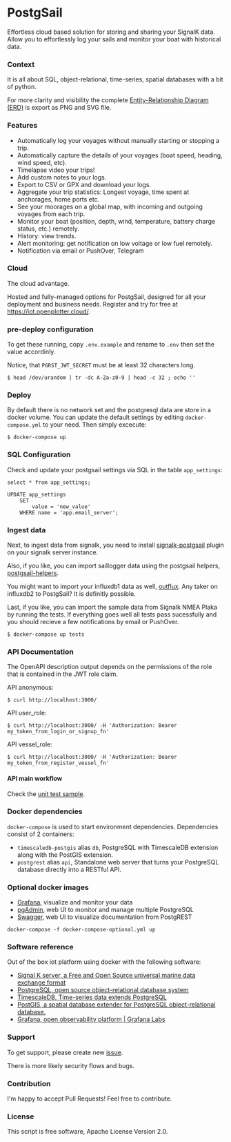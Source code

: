 # PostgSail
Effortless cloud based solution for storing and sharing your SignalK data. Allow you to effortlessly log your sails and monitor your boat with historical data.

### Context
It is all about SQL, object-relational, time-series, spatial databases with a bit of python.


For more clarity and visibility the complete [Entity-Relationship Diagram (ERD)](https://github.com/xbgmsharp/postgsail/tree/main/ERD/README.md)
is export as PNG and SVG file.

### Features
- Automatically log your voyages without manually starting or stopping a trip.
- Automatically capture the details of your voyages (boat speed, heading, wind speed, etc).
- Timelapse video your trips!
- Add custom notes to your logs.
- Export to CSV or GPX and download your logs.
- Aggregate your trip statistics: Longest voyage, time spent at anchorages, home ports etc.
- See your moorages on a global map, with incoming and outgoing voyages from each trip.
- Monitor your boat (position, depth, wind, temperature, battery charge status, etc.) remotely.
- History: view trends.
- Alert monitoring: get notification on low voltage or low fuel remotely.
- Notification via email or PushOver, Telegram

### Cloud
The cloud advantage.

Hosted and fully–managed options for PostgSail, designed for all your deployment and business needs. Register and try for free at https://iot.openplotter.cloud/.

### pre-deploy configuration

To get these running, copy `.env.example` and rename to `.env` then set the value accordinly.

Notice, that `PGRST_JWT_SECRET` must be at least 32 characters long.

`$ head /dev/urandom | tr -dc A-Za-z0-9 | head -c 32 ; echo ''`

### Deploy
By default there is no network set and the postgresql data are store in a docker volume.
You can update the default settings by editing `docker-compose.yml` to your need.
Then simply excecute:
```
$ docker-compose up
```

### SQL Configuration

Check and update your postgsail settings via SQL in the table `app_settings`:

```
select * from app_settings;
```

```
UPDATE app_settings
    SET
        value = 'new_value'
    WHERE name = 'app.email_server';
```

### Ingest data
Next, to ingest data from signalk, you need to install [signalk-postgsail](https://github.com/xbgmsharp/signalk-postgsail) plugin on your signalk server instance.

Also, if you like, you can import saillogger data using the postgsail helpers, [postgsail-helpers](https://github.com/xbgmsharp/postgsail-helpers).

You might want to import your influxdb1 data as well, [outflux](https://github.com/timescale/outflux).
Any taker on influxdb2 to PostgSail? It is definitly possible.

Last, if you like, you can import the sample data from Signalk NMEA Plaka by running the tests.
If everything goes well all tests pass sucessfully and you should recieve a few notifications by email or PushOver.
```
$ docker-compose up tests
```

### API Documentation
The OpenAPI description output depends on the permissions of the role that is contained in the JWT role claim.

API anonymous:
```
$ curl http://localhost:3000/
```

API user_role:
```
$ curl http://localhost:3000/ -H 'Authorization: Bearer my_token_from_login_or_signup_fn'
```

API vessel_role:
```
$ curl http://localhost:3000/ -H 'Authorization: Bearer my_token_from_register_vessel_fn'
```

#### API main workflow

Check the [unit test sample](https://github.com/xbgmsharp/postgsail/blob/main/tests/index.js).

### Docker dependencies

`docker-compose` is used to start environment dependencies. Dependencies consist of 2 containers:

- `timescaledb-postgis` alias `db`, PostgreSQL with TimescaleDB extension along with the PostGIS extension.
- `postgrest` alias `api`, Standalone web server that turns your PostgreSQL database directly into a RESTful API.

### Optional docker images
- [Grafana](https://hub.docker.com/r/grafana/grafana), visualize and monitor your data
- [pgAdmin](https://hub.docker.com/r/dpage/pgadmin4), web UI to monitor and manage multiple PostgreSQL
- [Swagger](https://hub.docker.com/r/swaggerapi/swagger-ui), web UI to visualize documentation from PostgREST

```
docker-compose -f docker-compose-optional.yml up
```

### Software reference
Out of the box iot platform using docker with the following software:
- [Signal K server, a Free and Open Source universal marine data exchange format](https://signalk.org)
- [PostgreSQL, open source object-relational database system](https://postgresql.org)
- [TimescaleDB, Time-series data extends PostgreSQL](https://www.timescale.com)
- [PostGIS, a spatial database extender for PostgreSQL object-relational database.](https://postgis.net/)
- [Grafana, open observability platform | Grafana Labs](https://grafana.com)

### Support

To get support, please create new [issue](https://github.com/xbgmsharp/postgsail/issues).

There is more likely security flows and bugs.

### Contribution

I'm happy to accept Pull Requests!
Feel free to contribute.

### License

This script is free software, Apache License Version 2.0.
